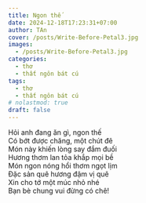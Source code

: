 ```yaml
---
title: Ngon thế
date: 2024-12-18T17:23:31+07:00
author: TAn
cover: /posts/Write-Before-Petal3.jpg
images:
  - /posts/Write-Before-Petal3.jpg
categories:
  - thơ
  - thất ngôn bát cú
tags:
  - thơ
  - thất ngôn bát cú
# nolastmod: true
draft: false
---
```


Hỏi anh đang ăn gì, ngon thế  
Có bớt được chăng, một chút đê  
Món này khiến lòng say đắm đuối  
Hương thơm lan tỏa khắp mọi bề  
Món ngon nóng hổi thơm ngọt lịm  
Đặc sản quê hương đậm vị quê  
Xin cho tớ một múc nhỏ nhé  
Bạn bè chung vui đừng có chê!